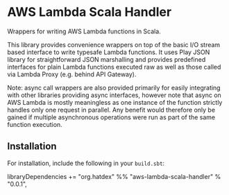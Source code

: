 # AWS Lambda Scala Handler

Wrappers for writing AWS Lambda functions in Scala.

This library provides convenience wrappers on top of the basic I/O stream based interface to write typesafe Lambda functions. It uses Play JSON library for straightforward JSON marshalling and provides predefined interfaces for plain Lambda functions executed raw as well as those called via Lambda Proxy (e.g. behind API Gateway).

Note: async call wrappers are also provided primarily for easily integrating with other libraries providing async interfaces, however note that async on AWS Lambda is mostly meaningless as one instance of the function strictly handles only one request in parallel. Any benefit would therefore only be gained if multiple asynchronous operations were run as part of the same function execution.

## Installation

For installation, include the following in your `build.sbt`:

libraryDependencies += "org.hatdex" %% "aws-lambda-scala-handler" % "0.0.1",
